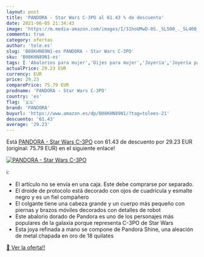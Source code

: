 ```yaml
---
layout: post
title: 'PANDORA - Star Wars C-3PO al 61.43 % de descuento'
date: 2021-06-05 21:34:43
image: 'https://m.media-amazon.com/images/I/31hoUMwD-0S._SL500_._SL400_.jpg'
comments: true
category: ofertas
author: 'tole.es'
slug: 'B08KHN89N1-es PANDORA - Star Wars C-3PO'
sku: 'B08KHN89N1-es'
tags: [ 'Abalorios para mujer','Dijes para mujer','Joyería','Joyería para mujer','pandora', ]
actualPrice: 29.23 EUR
currency: EUR
price: 29.23
comparePrice: 75.79 EUR
prodname: 'PANDORA - Star Wars C-3PO'
country: 'es'
flag: '🇪🇸'
brand: 'PANDORA'
buyurl: 'https://www.amazon.es/dp/B08KHN89N1/?tag=tolees-21'
descuento: '61.43'
average: '29.23'
---
```


Está [PANDORA - Star Wars C-3PO](https://www.amazon.es/dp/B08KHN89N1/?tag=tolees-21) con 61.43 de descuento por 29.23 EUR (original: 75.79 EUR) en el siguiente enlace!

[![PANDORA - Star Wars C-3PO](https://m.media-amazon.com/images/I/31hoUMwD-0S._SL500_._SL400_.jpg)](https://www.amazon.es/dp/B08KHN89N1/?tag=tolees-21)

ℹ️:

- El artículo no se envía en una caja. Este debe comprarse por separado.
- El droide de protocolo está decorado con ojos de cuadrícula y esmalte negro y es un fiel compañero
- El colgante tiene una cabeza grande y un cuerpo más pequeño con piernas y brazos móviles decorados con detalles de robot
- Este abalorio dorado de Pandora es uno de los personajes más populares de la galaxia porque representa C-3PO de Star Wars
- Esta joya refinada a mano se compone de Pandora Shine, una aleación de metal chapada en oro de 18 quilates

[🛒 Ver la oferta!!](https://www.amazon.es/dp/B08KHN89N1/?tag=tolees-21)
